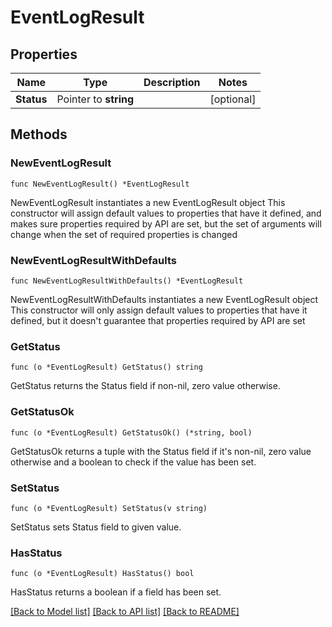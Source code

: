 # EventLogResult

## Properties

Name | Type | Description | Notes
------------ | ------------- | ------------- | -------------
**Status** | Pointer to **string** |  | [optional] 

## Methods

### NewEventLogResult

`func NewEventLogResult() *EventLogResult`

NewEventLogResult instantiates a new EventLogResult object
This constructor will assign default values to properties that have it defined,
and makes sure properties required by API are set, but the set of arguments
will change when the set of required properties is changed

### NewEventLogResultWithDefaults

`func NewEventLogResultWithDefaults() *EventLogResult`

NewEventLogResultWithDefaults instantiates a new EventLogResult object
This constructor will only assign default values to properties that have it defined,
but it doesn't guarantee that properties required by API are set

### GetStatus

`func (o *EventLogResult) GetStatus() string`

GetStatus returns the Status field if non-nil, zero value otherwise.

### GetStatusOk

`func (o *EventLogResult) GetStatusOk() (*string, bool)`

GetStatusOk returns a tuple with the Status field if it's non-nil, zero value otherwise
and a boolean to check if the value has been set.

### SetStatus

`func (o *EventLogResult) SetStatus(v string)`

SetStatus sets Status field to given value.

### HasStatus

`func (o *EventLogResult) HasStatus() bool`

HasStatus returns a boolean if a field has been set.


[[Back to Model list]](../README.md#documentation-for-models) [[Back to API list]](../README.md#documentation-for-api-endpoints) [[Back to README]](../README.md)


